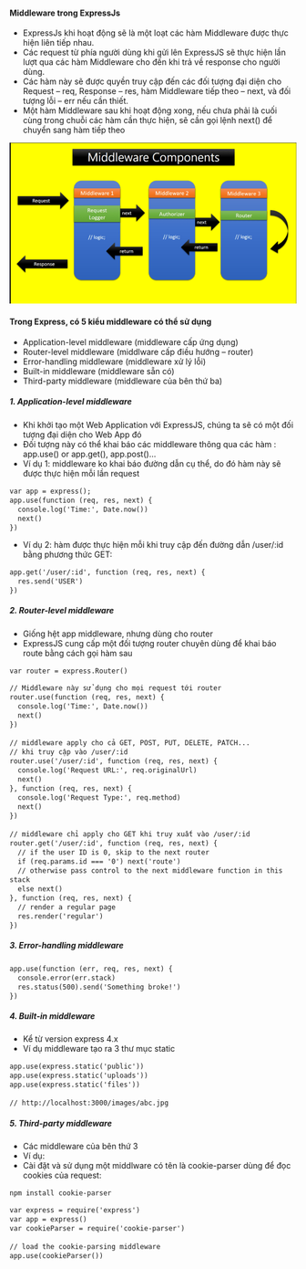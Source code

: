#### Middleware trong ExpressJs

- ExpressJs khi hoạt động sẽ là một loạt các hàm Middleware được thực hiện liên tiếp nhau. 
- Các request từ phía người dùng khi gửi lên ExpressJS sẽ thực hiện lần lượt qua các hàm Middleware cho đến khi trả về response cho người dùng.
- Các hàm này sẽ được quyền truy cập đến các đối tượng đại diện cho Request – req, Response – res, hàm Middleware tiếp theo – next, và đối tượng lỗi – err nếu cần thiết.
- Một hàm Middleware sau khi hoạt động xong, nếu chưa phải là cuối cùng trong chuỗi các hàm cần thực hiện, sẽ cần gọi lệnh next() để chuyển sang hàm tiếp theo

![img.png](img.png)

#### Trong Express, có 5 kiểu middleware có thể sử dụng

- Application-level middleware (middleware cấp ứng dụng)
- Router-level middleware (middlware cấp điều hướng – router)
- Error-handling middleware (middleware xử lý lỗi)
- Built-in middleware (middleware sẵn có)
- Third-party middleware (middleware của bên thứ ba)

##### 1. Application-level middleware

- Khi khởi tạo một Web Application với ExpressJS, chúng ta sẽ có một đối tượng đại diện cho Web App đó
- Đối tượng này có thể khai báo các middleware thông qua các hàm : app.use() or app.get(), app.post()...
- Ví dụ 1: middleware ko khai báo đường dẫn cụ thể, do đó hàm này sẽ được thực hiện mỗi lần request
```integrationperformancetest
var app = express();
app.use(function (req, res, next) {
  console.log('Time:', Date.now())
  next()
})
```

- Ví dụ 2: hàm được thực hiện mỗi khi truy cập đến đường dẫn /user/:id bằng phương thức GET:
```integrationperformancetest
app.get('/user/:id', function (req, res, next) {
  res.send('USER')
})
```

##### 2. Router-level middleware

- Giống hệt app middleware, nhưng dùng cho router
- ExpressJS cung cấp một đối tượng router chuyên dùng để khai báo route bằng cách gọi hàm sau

```integrationperformancetest
var router = express.Router()
```

```integrationperformancetest
// Middleware này sử dụng cho mọi request tới router
router.use(function (req, res, next) {
  console.log('Time:', Date.now())
  next()
})

// middleware apply cho cả GET, POST, PUT, DELETE, PATCH...
// khi truy cập vào /user/:id
router.use('/user/:id', function (req, res, next) {
  console.log('Request URL:', req.originalUrl)
  next()
}, function (req, res, next) {
  console.log('Request Type:', req.method)
  next()
})

// middleware chỉ apply cho GET khi truy xuất vào /user/:id
router.get('/user/:id', function (req, res, next) {
  // if the user ID is 0, skip to the next router
  if (req.params.id === '0') next('route')
  // otherwise pass control to the next middleware function in this stack
  else next()
}, function (req, res, next) {
  // render a regular page
  res.render('regular')
})
```

##### 3. Error-handling middleware

```integrationperformancetest
app.use(function (err, req, res, next) {
  console.error(err.stack)
  res.status(500).send('Something broke!')
})
```

##### 4. Built-in middleware

- Kể từ version express 4.x
- Ví dụ middleware tạo ra 3 thư mục static

```integrationperformancetest
app.use(express.static('public'))
app.use(express.static('uploads'))
app.use(express.static('files'))

// http://localhost:3000/images/abc.jpg
```

##### 5. Third-party middleware

- Các middleware của bên thứ 3
- Ví dụ:
- Cài đặt và sử dụng một middlware có tên là cookie-parser dùng để đọc cookies của request:
```integrationperformancetest
npm install cookie-parser
```

```integrationperformancetest
var express = require('express')
var app = express()
var cookieParser = require('cookie-parser')

// load the cookie-parsing middleware
app.use(cookieParser())
```